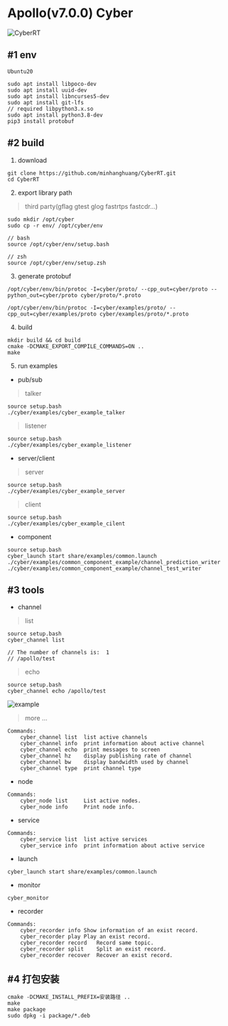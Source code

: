 # Apollo(v7.0.0) Cyber

![CyberRT](./docs/CyberRT.gif)

## #1 env

```shell
Ubuntu20
```

```shell
sudo apt install libpoco-dev
sudo apt install uuid-dev
sudo apt install libncurses5-dev
sudo apt install git-lfs
// required libpython3.x.so
sudo apt install python3.8-dev 
pip3 install protobuf
```

## #2 build

1. download

```shell
git clone https://github.com/minhanghuang/CyberRT.git
cd CyberRT
```

2. export library path

> third party(gflag gtest glog fastrtps fastcdr...)

```shell
sudo mkdir /opt/cyber
sudo cp -r env/ /opt/cyber/env
```

```shell
// bash 
source /opt/cyber/env/setup.bash

// zsh 
source /opt/cyber/env/setup.zsh
```

3. generate protobuf

```shell
/opt/cyber/env/bin/protoc -I=cyber/proto/ --cpp_out=cyber/proto --python_out=cyber/proto cyber/proto/*.proto

/opt/cyber/env/bin/protoc -I=cyber/examples/proto/ --cpp_out=cyber/examples/proto cyber/examples/proto/*.proto
```

4. build

```shell
mkdir build && cd build
cmake -DCMAKE_EXPORT_COMPILE_COMMANDS=ON ..
make 
```

5. run examples

- pub/sub

> talker

```shell
source setup.bash
./cyber/examples/cyber_example_talker
```

> listener

```shell
source setup.bash
./cyber/examples/cyber_example_listener
```

- server/client

> server

```shell
source setup.bash
./cyber/examples/cyber_example_server
```

> client

```shell
source setup.bash
./cyber/examples/cyber_example_cilent
```

- component

```shell
source setup.bash
cyber_launch start share/examples/common.launch
./cyber/examples/common_component_example/channel_prediction_writer
./cyber/examples/common_component_example/channel_test_writer
```

## #3 tools

- channel

> list

```
source setup.bash
cyber_channel list

// The number of channels is:  1
// /apollo/test
```

> echo

```shell
source setup.bash
cyber_channel echo /apollo/test
```

![example](docs/cyber_echo.png)

> more ...

```shell
Commands:
	cyber_channel list	list active channels
	cyber_channel info	print information about active channel
	cyber_channel echo	print messages to screen
	cyber_channel hz	display publishing rate of channel
	cyber_channel bw	display bandwidth used by channel
	cyber_channel type	print channel type
```

- node

```shell
Commands:
	cyber_node list 	List active nodes.
	cyber_node info 	Print node info.
```

- service

```shell
Commands:
	cyber_service list	list active services
	cyber_service info	print information about active service
```

- launch

```shell
cyber_launch start share/examples/common.launch
```

- monitor

```shell
cyber_monitor
```

- recorder

```shell
Commands: 
  	cyber_recorder info	Show information of an exist record.
	cyber_recorder play	Play an exist record.
	cyber_recorder record	Record same topic.
	cyber_recorder split	Split an exist record.
	cyber_recorder recover	Recover an exist record.
```

## #4 打包安装

```shell
cmake -DCMAKE_INSTALL_PREFIX=安装路径 ..
make 
make package
sudo dpkg -i package/*.deb
```
